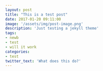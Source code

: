 ```yaml
---
layout: post
title: "This is a test post"
date: 2017-01-20 09:11:00
image: '/assets/img/post-image.png'
description: 'Just testing a jekyll theme'
tags:
- newb
- test
- will it work
categories:
- test
twitter_text: 'What does this do?'
---
```

